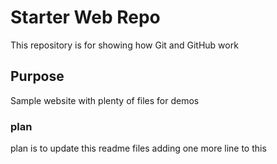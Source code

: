 # Starter Web Repo

This repository is for showing how Git and GitHub work

## Purpose

Sample website with plenty of files for demos

### plan

plan is to update this readme files
adding one more line to this